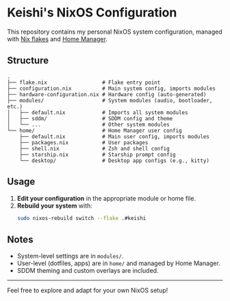 # Keishi's NixOS Configuration

This repository contains my personal NixOS system configuration, managed with [Nix flakes](https://nixos.wiki/wiki/Flakes) and [Home Manager](https://nix-community.github.io/home-manager/).

## Structure
```
.
├── flake.nix                  # Flake entry point
├── configuration.nix          # Main system config, imports modules
├── hardware-configuration.nix # Hardware config (auto-generated)
├── modules/                   # System modules (audio, bootloader, etc.)
│   ├── default.nix            # Imports all system modules
│   ├── sddm/                  # SDDM config and theme
│   └── ...                    # Other system modules
└── home/                      # Home Manager user config
    ├── default.nix            # Main user config, imports modules
    ├── packages.nix           # User packages
    ├── shell.nix              # Zsh and shell config
    ├── starship.nix           # Starship prompt config
    └── desktop/               # Desktop app configs (e.g., kitty)
```

## Usage
1. **Edit your configuration** in the appropriate module or home file.
2. **Rebuild your system** with:
   ```sh
   sudo nixos-rebuild switch --flake .#keishi 
   ```

## Notes
- System-level settings are in `modules/`.
- User-level (dotfiles, apps) are in `home/` and managed by Home Manager.
- SDDM theming and custom overlays are included.

---
Feel free to explore and adapt for your own NixOS setup!
